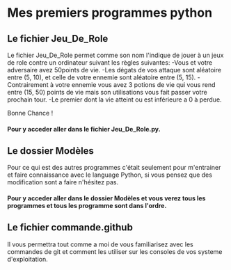 # Mes premiers programmes python

## Le fichier Jeu_De_Role
Le fichier Jeu_De_Role permet comme son nom l'indique de jouer à un jeux de role contre un ordinateur suivant les règles suivantes:
-Vous et votre adversaire avez 50points de vie.
-Les dégats de vos attaque sont aléatoire entre (5, 10), et celle de votre ennemie sont aléatoire entre (5, 15).
-Contrairement à votre ennemie vous avez 3 potions de vie qui vous rend entre (15, 50) points de vie mais son utilisations vous fait passer votre prochain tour.
-Le premier dont la vie atteint ou est inférieure a 0 à perdue.

Bonne Chance !
#### Pour y acceder aller dans le fichier Jeu_De_Role.py.

## Le dossier Modèles 
Pour ce qui est des autres programmes c'était seulement pour m'entrainer et faire connaissance avec le language Python, si vous pensez que des modification sont a faire n'hésitez pas.
#### Pour y acceder aller dans le dossier Modèles et vous verez tous les programmes et tous les programme sont dans l'ordre. 

## Le fichier commande.github
Il vous permettra tout comme a moi de vous familiarisez avec les commandes de git et comment les utiliser sur les consoles de vos systeme d'exploitation.
